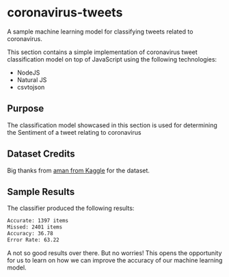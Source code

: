 # coronavirus-tweets
A sample machine learning model for classifying tweets related to coronavirus.

This section contains a simple implementation of coronavirus tweet classification model on top of JavaScript using the following technologies:

 - NodeJS
 - Natural JS
 - csvtojson

 ## Purpose
 The classification model showcased in this section is used for determining the Sentiment of a tweet relating to coronavirus


## Dataset Credits
Big thanks from [aman from Kaggle](https://www.kaggle.com/datatattle) for the dataset.


## Sample Results
The classifier produced the following results:
 ```sh
Accurate: 1397 items
Missed: 2401 items
Accuracy: 36.78
Error Rate: 63.22
 ```

A not so good results over there. But no worries! This opens the opportunity for us to learn on how we can improve the accuracy of our machine learning model.